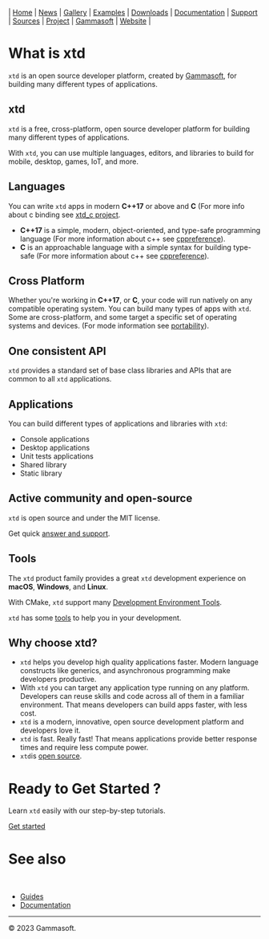 | [Home](home.md) | [News](news.md) | [Gallery](gallery.md) | [Examples](examples.md) | [Downloads](downloads.md) | [Documentation](documentation.md) | [Support](support.md) | [Sources](https://github.com/gammasoft71/xtd) | [Project](https://sourceforge.net/projects/xtdpro/) | [Gammasoft](gammasoft.md) | [Website](https://gammasoft71.github.io/xtd) |

# What is xtd

`xtd` is an open source developer platform, created by [Gammasoft](https://gammasoft71.wixsite.com/gammasoft), for building many different types of applications.

## xtd

`xtd` is a free, cross-platform, open source developer platform for building many different types of applications.

With `xtd`, you can use multiple languages, editors, and libraries to build for mobile, desktop, games, IoT, and more.

## Languages

You can write `xtd` apps in modern **C++17** or above and **C** (For more info about c binding see [xtd_c project](https://github.com/gammasoft71/xtd_c).

* **C++17** is a simple, modern, object-oriented, and type-safe programming language (For more information about c++ see [cppreference](https://en.cppreference.com/w/cpp)).
* **C** is an approachable language with a simple syntax for building type-safe (For more information about c++ see [cppreference](https://en.cppreference.com/w/c)).

## Cross Platform

Whether you're working in **C++17**, or **C**, your code will run natively on any compatible operating system. You can build many types of apps with `xtd`. 
Some are cross-platform, and some target a specific set of operating systems and devices. (For mode information see [portability](portability.md)).

## One consistent API

`xtd` provides a standard set of base class libraries and APIs that are common to all `xtd` applications.

## Applications

You can build different types of applications and libraries with `xtd`:

* Console applications
* Desktop applications
* Unit tests applications
* Shared library
* Static library

## Active community and open-source

`xtd` is open source and under the MIT license.

Get quick [answer and support](https://gammasoft71.github.io/xtd/docs/Support).

## Tools

The `xtd` product family provides a great `xtd` development experience on **macOS**, **Windows**, and **Linux**.

With CMake, `xtd` support many [Development Environment Tools](https://gammasoft71.github.io/xtd/docs/documentation/portability).

`xtd` has some [tools](https://github.com/gammasoft71/xtd/blob/master/docs/tools.md) to help you in your development.

## Why choose xtd?

* `xtd` helps you develop high quality applications faster. Modern language constructs like generics, and asynchronous programming make developers productive.
* With `xtd` you can target any application type running on any platform. Developers can reuse skills and code across all of them in a familiar environment. That means developers can build apps faster, with less cost.
* `xtd` is a modern, innovative, open source development platform and developers love it.
* `xtd` is fast. Really fast! That means applications provide better response times and require less compute power.
* `xtd`is [open source](https://github.com/gammasoft71/xtd).

# Ready to Get Started ?

Learn `xtd` easily with our step-by-step tutorials.

[Get started](xtd_documentation.md)

# See also
​
* [Guides](guides.md)
* [Documentation](documentation.md)

______________________________________________________________________________________________

© 2023 Gammasoft.

[//]: # (https://dotnet.microsoft.com/en-us/learn/dotnet/what-is-dotnet)

